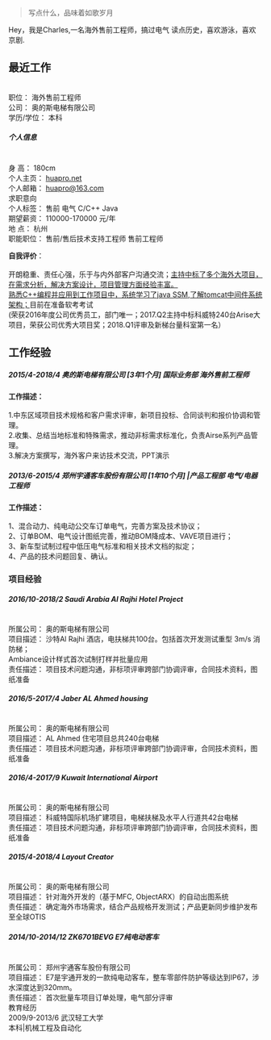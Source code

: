> 写点什么，品味着如歌岁月

Hey，我是Charles,一名海外售前工程师，搞过电气
读点历史，喜欢游泳，喜欢京剧.


## 最近工作

<br>职位：	海外售前工程师
<br>公司：	奥的斯电梯有限公司
<br>学历/学位：	本科
##### 个人信息
<br>身        高：	     180cm
<br>个人主页：	[huapro.net](http://www.huapro.net)
<br>个人邮箱：       [huapro@163.com](mailto:huapro@163.com)
<br>求职意向
<br>个人标签：	售前  电气  C/C++  Java
<br>期望薪资：	110000-170000 元/年
<br>地       点：	   杭州
<br>职能职位：	售前/售后技术支持工程师  售前工程师


**自我评价**：	
<br>开朗稳重、责任心强，乐于与内外部客户沟通交流；<u>主持中标了多个海外大项目，在需求分析，解决方案设计，项目管理方面经验丰富。</u>
<br><u>熟悉C++编程并应用到工作项目中，系统学习了java SSM,了解tomcat中间件系统架构；</u>目前在准备软考考试
<br>(荣获2016年度公司优秀员工，部门唯一；2017.Q2主持中标科威特240台Arise大项目，荣获公司优秀大项目奖；2018.Q1评审及新梯台量科室第一名）

## 工作经验

##### 2015/4-2018/4	 奥的斯电梯有限公司 [3年1个月] 国际业务部 海外售前工程师

**工作描述：**   
<br>1.中东区域项目技术规格和客户需求评审，新项目投标、合同谈判和报价协调和管理。
<br>2.收集、总结当地标准和特殊需求，推动非标需求标准化，负责Airse系列产品管理。
<br>3.解决方案撰写，海外客户来访技术交流，PPT演示

##### 2013/6-2015/4 郑州宇通客车股份有限公司 [1年10个月] |产品工程部 电气/电器工程师
**工作描述：**	
<br>1、混合动力、纯电动公交车订单电气，完善方案及技术协议； 
<br>2、订单BOM、电气设计图纸完善，推动BOM降成本、VAVE项目进行；
<br>3、新车型试制过程中低压电气标准和相关技术文档的拟定；
<br>4、产品的技术问题回复、确认。

### 项目经验

##### 2016/10-2018/2	Saudi Arabia Al Rajhi Hotel Project

<br>所属公司：	奥的斯电梯有限公司
<br>项目描述：	沙特Al Rajhi 酒店，电扶梯共100台。包括首次开发测试重型 3m/s 消防梯；<br>Ambiance设计样式首次试制打样并批量应用
<br>责任描述：	项目技术问题沟通，非标项评审跨部门协调评审，合同技术资料，图纸准备

##### 2016/5-2017/4	 Jaber AL Ahmed housing

<br>所属公司：	奥的斯电梯有限公司
<br>项目描述：	AL Ahmed 住宅项目总共240台电梯
<br>责任描述：	项目技术问题沟通，非标项评审跨部门协调评审，合同技术资料，图纸准备

##### 2016/4-2017/9	 Kuwait International Airport

<br>所属公司：	奥的斯电梯有限公司
<br>项目描述：	科威特国际机场扩建项目，电梯扶梯及水平人行道共42台电梯
<br>责任描述：	项目技术问题沟通，非标项评审跨部门协调评审，合同技术资料，图纸准备

##### 2015/4-2018/4 Layout Creator
<br>所属公司：	奥的斯电梯有限公司
<br>项目描述：	针对海外开发的（基于MFC, ObjectARX）的自动出图系统
<br>责任描述：	确定海外市场需求，结合产品规格开发测试；产品更新同步维护发布至全球OTIS
##### 2014/10-2014/12	ZK6701BEVG E7纯电动客车
<br>所属公司：	郑州宇通客车股份有限公司
<br>项目描述：	E7是宇通开发的一款纯电动客车，整车零部件防护等级达到IP67，涉水深度达到320mm。
<br>责任描述：	首次批量车项目订单处理，电气部分评审
<br>教育经历
<br>2009/9-2013/6	武汉轻工大学
<br>本科|机械工程及自动化
